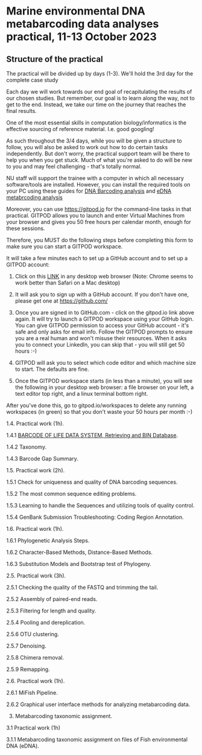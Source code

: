 # Marine environmental DNA metabarcoding data analyses practical, 11-13 October 2023

## Structure of the practical
The practical will be divided up by days (1-3). We'll hold the 3rd day for the complete case study 

Each day we will work towards our end goal of recapitulating the results of our chosen studies. But remember, our goal is to learn along the way, not to get to the end. Instead, we take our time on the journey that reaches the final results.

One of the most essential skills in computation biology/informatics is the effective sourcing of reference material. I.e. good googling!

As such throughout the 3/4 days, while you will be given a structure to follow, you will also be asked to work out how to do certain tasks independently. But don't worry, the practical support team will be there to help you when you get stuck. Much of what you're asked to do will be new to you and may feel challenging - that's totally normal.

NU staff will support the trainee with a computer in which all necessary software/tools are installed. However, you can install the required tools on your PC using 
these guides for [DNA Barcoding analysis](https://github.com/ezzbioinf/Marine-environmental-DNA-metabarcoding-data-analyses-practical-11-13-October-2023/wiki/DNA-Barcoding-analysis,-Tools-setup-and-raw-data#tools-setup) and [eDNA metabrcoding analysis](https://github.com/ezzbioinf/Marine-environmental-DNA-metabarcoding-data-analyses-practical-11-13-October-2023/wiki/eDNA-metabrcoding,-Tools-setup-and-test-data#tools-setup)

Moreover, you can use https://gitpod.io for the command-line tasks in that practical. GITPOD allows you to launch and enter Virtual Machines from your browser and gives you 50 free hours per calendar month, enough for these sessions.

Therefore, you MUST do the following steps before completing this form to make sure you can start a GITPOD workspace.

It will take a few minutes each to set up a GitHub account and to set up a GITPOD account:

1. Click on this [LINK](https://gitpod.io/#https://github.com/ezzbioinf/Marine-environmental-DNA-metabarcoding-data-analyses-practical-11-13-October-2023) in any desktop web browser (Note: Chrome seems to work better than Safari on a Mac desktop)

2. It will ask you to sign up with a GitHub account. If you don't have one, please get one at https://github.com/

3. Once you are signed in to GitHub.com - click on the gitpod.io link above again. It will try to launch a GITPOD workspace using your GitHub login. You can give GITPOD permission to access your GitHub account - it's safe and only asks for email info. Follow the GITPOD prompts to ensure you are a real human and won't misuse their resources. When it asks you to connect your LinkedIn, you can skip that - you will still get 50 hours :-)

4. GITPOD will ask you to select which code editor and which machine size to start. The defaults are fine.

6. Once the GITPOD workspace starts (in less than a minute), you will see the following in your desktop web browser: a file browser on your left, a text editor top right, and a linux terminal bottom right.

After you've done this, go to gitpod.io/workspaces to delete any running workspaces (in green) so that you don't waste your 50 hours per month :-)

1.4. Practical work (1h).

1.4.1 [BARCODE OF LIFE DATA SYSTEM, Retrieving and BIN Database](https://github.com/ezzbioinf/Marine-environmental-DNA-metabarcoding-data-analyses-practical-11-13-October-2023/wiki/DNA-Barcoding-analysis-workflow#14-barcode-of-life-data-system).

1.4.2 Taxonomy.

1.4.3 Barcode Gap Summary.

1.5. Practical work (2h).

1.5.1 Check for uniqueness and quality of DNA barcoding sequences.

1.5.2 The most common sequence editing problems.

1.5.3 Learning to handle the Sequences and utilizing tools of quality control.

1.5.4 GenBank Submission Troubleshooting: Coding Region Annotation.

1.6. Practical work (1h).

1.6.1 Phylogenetic Analysis Steps.

1.6.2 Character-Based Methods, Distance-Based Methods.

1.6.3 Substitution Models and Bootstrap test of Phylogeny.

2.5. Practical work (3h).

2.5.1 Checking the quality of the FASTQ and trimming the tail.

2.5.2 Assembly of paired-end reads.

2.5.3 Filtering for length and quality.

2.5.4 Pooling and dereplication.

2.5.6 OTU clustering.

2.5.7 Denoising.

2.5.8 Chimera removal.

2.5.9 Remapping.

2.6. Practical work (1h).

2.6.1 MiFish Pipeline.

2.6.2 Graphical user interface methods for analyzing metabarcoding data.

3. Metabarcoding taxonomic assignment.

3.1 Practical work (1h)

3.1.1 Metabarcoding taxonomic assignment on files of Fish environmental DNA (eDNA).
